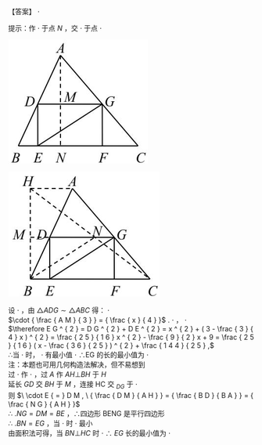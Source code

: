 【答案】 $\cdot$

提示：作 $\cdot$ 于点 $N$ ，交 $\cdot$ 于点 $\cdot$

![](<../../qs_image_DB/专题2-1__将军饮马等8类常见最值问题（解析版）/a07717311d1aa22b650becc06d5e99a93f504d0d6e1c8ce8c1454408d0c4daf8.jpg>)

![](<../../qs_image_DB/专题2-1__将军饮马等8类常见最值问题（解析版）/2abed7efe91a4c130d72d5f54cbdfbd353bdd295dda2d3dd9c22a29c451a60aa.jpg>)

设 $\cdot$ ，由 $\triangle A D G \sim \triangle A B C$ 得： $\cdot$   
$\cdot { \frac { A M } { 3 } } = { \frac { x } { 4 } }$ . $\cdot$ ， $\cdot$   
$\therefore E G ^ { 2 } = D G ^ { 2 } + D E ^ { 2 } = x ^ { 2 } + ( 3 - \frac { 3 } { 4 } x ) ^ { 2 } = \frac { 2 5 } { 1 6 } x ^ { 2 } - \frac { 9 } { 2 } x + 9 = \frac { 2 5 } { 1 6 } ( x - \frac { 3 6 } { 2 5 } ) ^ { 2 } + \frac { 1 4 4 } { 2 5 } ,$   
∴当 $\cdot$ 时， $\cdot$ 有最小值 $\cdot$ ∴EG 的长的最小值为 $\cdot$   
注：本题也可用几何构造法解决，但不易想到  
过 $\cdot$ 作 $\cdot$ ，过 $A$ 作 $A H \bot B H$ 于 $H$   
延长 $G D$ 交 $B H$ 于 $M$ ，连接 HC 交 $_ { D G }$ 于 $\cdot$   
则 $\ \cdot E { = } D M , \ { \frac { D M } { A H } } = { \frac { B D } { B A } } = { \frac { N G } { A H } }$   
∴ $. N G = D M = B E$ ，∴四边形 BENG 是平行四边形  
∴ $. B N { = } E G$ ，当 $\cdot$ 时 $\cdot$ 最小  
由面积法可得，当 $B N \bot H C$ 时 $\cdot$ ∴ $E G$ 长的最小值为 $\cdot$
